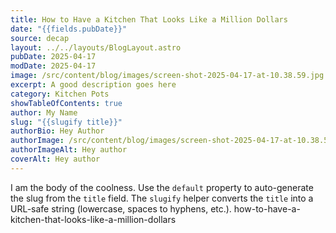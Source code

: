 ```yaml
---
title: How to Have a Kitchen That Looks Like a Million Dollars
date: "{{fields.pubDate}}"
source: decap
layout: ../../layouts/BlogLayout.astro
pubDate: 2025-04-17
modDate: 2025-04-17
image: /src/content/blog/images/screen-shot-2025-04-17-at-10.38.59.jpg
excerpt: A good description goes here
category: Kitchen Pots
showTableOfContents: true
author: My Name
slug: "{{slugify title}}"
authorBio: Hey Author
authorImage: /src/content/blog/images/screen-shot-2025-04-17-at-10.38.59.jpg
authorImageAlt: Hey author
coverAlt: Hey author
---
```

I am the body of the coolness. Use the `default` property to auto-generate the slug from the `title` field. The `slugify` helper converts the `title` into a URL-safe string (lowercase, spaces to hyphens, etc.).
how-to-have-a-kitchen-that-looks-like-a-million-dollars
